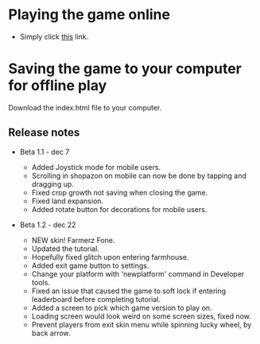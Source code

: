 # Playing the game online
* Simply click [this](https://michago6.github.io/farm_sim/) link.

# Saving the game to your computer for offline play
Download the index.html file to your computer.

## Release notes
* Beta 1.1 - dec 7
  * Added Joystick mode for mobile users.
  * Scrolling in shopazon on mobile can now be done by tapping and dragging up.
  * Fixed crop growth not saving when closing the game.
  * Fixed land expansion.
  * Added rotate button for decorations for mobile users.

* Beta 1.2 - dec 22
  * NEW skin! Farmerz Fone.
  * Updated the tutorial.
  * Hopefully fixed glitch upon entering farmhouse.
  * Added exit game button to settings.
  * Change your platform with 'newplatform' command in Developer tools.
  * Fixed an issue that caused the game to soft lock if entering leaderboard before completing tutorial.
  * Added a screen to pick which game version to play on. 
  * Loading screen would look weird on some screen sizes, fixed now.
  * Prevent players from exit skin menu while spinning lucky wheel, by back arrow.
